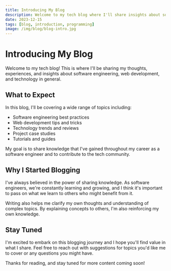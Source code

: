 ```yaml
---
title: Introducing My Blog
description: Welcome to my tech blog where I'll share insights about software engineering, web development, and technology
date: 2023-12-15
tags: [blog, introduction, programming]
image: /img/blog/blog-intro.jpg
---
```


# Introducing My Blog

Welcome to my tech blog! This is where I'll be sharing my thoughts, experiences, and insights about software engineering, web development, and technology in general.

## What to Expect

In this blog, I'll be covering a wide range of topics including:

- Software engineering best practices
- Web development tips and tricks
- Technology trends and reviews
- Project case studies
- Tutorials and guides

My goal is to share knowledge that I've gained throughout my career as a software engineer and to contribute to the tech community.

## Why I Started Blogging

I've always believed in the power of sharing knowledge. As software engineers, we're constantly learning and growing, and I think it's important to pass on what we learn to others who might benefit from it.

Writing also helps me clarify my own thoughts and understanding of complex topics. By explaining concepts to others, I'm also reinforcing my own knowledge.

## Stay Tuned

I'm excited to embark on this blogging journey and I hope you'll find value in what I share. Feel free to reach out with suggestions for topics you'd like me to cover or any questions you might have.

Thanks for reading, and stay tuned for more content coming soon!